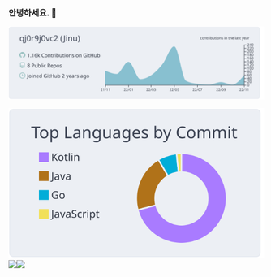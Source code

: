 ### 안녕하세요. 👋



[![](https://raw.githubusercontent.com/jinwoo794533/jinwoo794533/main/profile-summary-card-output/nord_bright/0-profile-details.svg)](https://github.com/vn7n24fzkq/github-profile-summary-cards)

[![](https://raw.githubusercontent.com/jinwoo794533/jinwoo794533/main/profile-summary-card-output/nord_bright/2-most-commit-language.svg)](https://github.com/vn7n24fzkq/github-profile-summary-cards)<img src="https://github-readme-stats.vercel.app/api?username=qj0r9j0vc2&theme=radical&show_icons=true"><img src="http://mazassumnida.wtf/api/v2/generate_badge?boj=qj0r9j0vc2"/>





<!--
**jinwoo794533/jinwoo794533** is a ✨ _special_ ✨ repository because its `README.md` (this file) appears on your GitHub profile.

Here are some ideas to get you started:

- 🔭 I’m currently working on ...
- 🌱 I’m currently learning ...
- 👯 I’m looking to collaborate on ...
- 🤔 I’m looking for help with ...
- 💬 Ask me about ...
- 📫 How to reach me: ...
- 😄 Pronouns: ...
- ⚡ Fun fact: ...
-->


